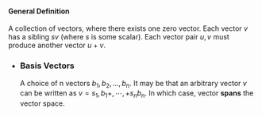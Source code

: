 #### General Definition
A collection of vectors, where there exists one zero vector. 
Each vector $v$ has a sibling $sv$ (where $s$ is some scalar).
Each vector pair $u,v$ must produce another vector $u+v$.
- ### Basis Vectors
  A choice of n vectors $b_1,b_2,\ldots,b_{n}$. It may be that an arbitrary vector $v$ can be written as $v=s_1,b_1+,\cdots,+s_{n}b_{n}$. In which case, vector **spans** the vector space.